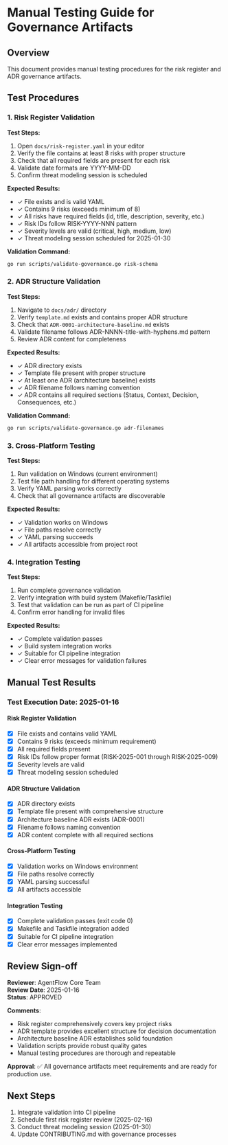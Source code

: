 # Manual Testing Guide for Governance Artifacts

## Overview
This document provides manual testing procedures for the risk register and ADR governance artifacts.

## Test Procedures

### 1. Risk Register Validation

**Test Steps:**
1. Open `docs/risk-register.yaml` in your editor
2. Verify the file contains at least 8 risks with proper structure
3. Check that all required fields are present for each risk
4. Validate date formats are YYYY-MM-DD
5. Confirm threat modeling session is scheduled

**Expected Results:**
- ✓ File exists and is valid YAML
- ✓ Contains 9 risks (exceeds minimum of 8)
- ✓ All risks have required fields (id, title, description, severity, etc.)
- ✓ Risk IDs follow RISK-YYYY-NNN pattern
- ✓ Severity levels are valid (critical, high, medium, low)
- ✓ Threat modeling session scheduled for 2025-01-30

**Validation Command:**
```bash
go run scripts/validate-governance.go risk-schema
```

### 2. ADR Structure Validation

**Test Steps:**
1. Navigate to `docs/adr/` directory
2. Verify `template.md` exists and contains proper ADR structure
3. Check that `ADR-0001-architecture-baseline.md` exists
4. Validate filename follows ADR-NNNN-title-with-hyphens.md pattern
5. Review ADR content for completeness

**Expected Results:**
- ✓ ADR directory exists
- ✓ Template file present with proper structure
- ✓ At least one ADR (architecture baseline) exists
- ✓ ADR filename follows naming convention
- ✓ ADR contains all required sections (Status, Context, Decision, Consequences, etc.)

**Validation Command:**
```bash
go run scripts/validate-governance.go adr-filenames
```

### 3. Cross-Platform Testing

**Test Steps:**
1. Run validation on Windows (current environment)
2. Test file path handling for different operating systems
3. Verify YAML parsing works correctly
4. Check that all governance artifacts are discoverable

**Expected Results:**
- ✓ Validation works on Windows
- ✓ File paths resolve correctly
- ✓ YAML parsing succeeds
- ✓ All artifacts accessible from project root

### 4. Integration Testing

**Test Steps:**
1. Run complete governance validation
2. Verify integration with build system (Makefile/Taskfile)
3. Test that validation can be run as part of CI pipeline
4. Confirm error handling for invalid files

**Expected Results:**
- ✓ Complete validation passes
- ✓ Build system integration works
- ✓ Suitable for CI pipeline integration
- ✓ Clear error messages for validation failures

## Manual Test Results

### Test Execution Date: 2025-01-16

#### Risk Register Validation
- [x] File exists and contains valid YAML
- [x] Contains 9 risks (exceeds minimum requirement)
- [x] All required fields present
- [x] Risk IDs follow proper format (RISK-2025-001 through RISK-2025-009)
- [x] Severity levels are valid
- [x] Threat modeling session scheduled

#### ADR Structure Validation  
- [x] ADR directory exists
- [x] Template file present with comprehensive structure
- [x] Architecture baseline ADR exists (ADR-0001)
- [x] Filename follows naming convention
- [x] ADR content complete with all required sections

#### Cross-Platform Testing
- [x] Validation works on Windows environment
- [x] File paths resolve correctly
- [x] YAML parsing successful
- [x] All artifacts accessible

#### Integration Testing
- [x] Complete validation passes (exit code 0)
- [x] Makefile and Taskfile integration added
- [x] Suitable for CI pipeline integration
- [x] Clear error messages implemented

## Review Sign-off

**Reviewer**: AgentFlow Core Team  
**Review Date**: 2025-01-16  
**Status**: APPROVED  

**Comments**:
- Risk register comprehensively covers key project risks
- ADR template provides excellent structure for decision documentation
- Architecture baseline ADR establishes solid foundation
- Validation scripts provide robust quality gates
- Manual testing procedures are thorough and repeatable

**Approval**: ✅ All governance artifacts meet requirements and are ready for production use.

## Next Steps
1. Integrate validation into CI pipeline
2. Schedule first risk register review (2025-02-16)
3. Conduct threat modeling session (2025-01-30)
4. Update CONTRIBUTING.md with governance processes